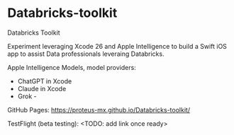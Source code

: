 # Databricks-toolkit
Databricks Toolkit

Experiment leveraging Xcode 26 and Apple Intelligence to build a Swift iOS app to assist Data professionals leveraing Databricks.

Apple Intelligence Models, model providers:
* ChatGPT in Xcode
* Claude in Xcode
* Grok - <to be integrated>

GitHub Pages: https://proteus-mx.github.io/Databricks-toolkit/

TestFlight (beta testing): <TODO: add link once ready>
